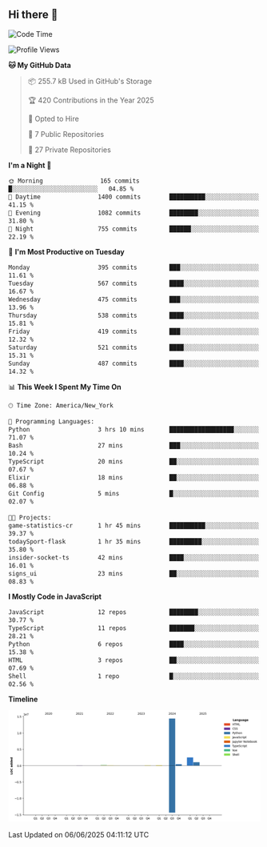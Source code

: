 ## Hi there 👋

<!--START_SECTION:waka-->
![Code Time](http://img.shields.io/badge/Code%20Time-334%20hrs%2052%20mins-blue)

![Profile Views](http://img.shields.io/badge/Profile%20Views-6-blue)

**🐱 My GitHub Data** 

> 📦 255.7 kB Used in GitHub's Storage 
 > 
> 🏆 420 Contributions in the Year 2025
 > 
> 💼 Opted to Hire
 > 
> 📜 7 Public Repositories 
 > 
> 🔑 27 Private Repositories 
 > 
**I'm a Night 🦉** 

```text
🌞 Morning                165 commits         █░░░░░░░░░░░░░░░░░░░░░░░░   04.85 % 
🌆 Daytime                1400 commits        ██████████░░░░░░░░░░░░░░░   41.15 % 
🌃 Evening                1082 commits        ████████░░░░░░░░░░░░░░░░░   31.80 % 
🌙 Night                  755 commits         ██████░░░░░░░░░░░░░░░░░░░   22.19 % 
```
📅 **I'm Most Productive on Tuesday** 

```text
Monday                   395 commits         ███░░░░░░░░░░░░░░░░░░░░░░   11.61 % 
Tuesday                  567 commits         ████░░░░░░░░░░░░░░░░░░░░░   16.67 % 
Wednesday                475 commits         ███░░░░░░░░░░░░░░░░░░░░░░   13.96 % 
Thursday                 538 commits         ████░░░░░░░░░░░░░░░░░░░░░   15.81 % 
Friday                   419 commits         ███░░░░░░░░░░░░░░░░░░░░░░   12.32 % 
Saturday                 521 commits         ████░░░░░░░░░░░░░░░░░░░░░   15.31 % 
Sunday                   487 commits         ████░░░░░░░░░░░░░░░░░░░░░   14.32 % 
```


📊 **This Week I Spent My Time On** 

```text
🕑︎ Time Zone: America/New_York

💬 Programming Languages: 
Python                   3 hrs 10 mins       ██████████████████░░░░░░░   71.07 % 
Bash                     27 mins             ███░░░░░░░░░░░░░░░░░░░░░░   10.24 % 
TypeScript               20 mins             ██░░░░░░░░░░░░░░░░░░░░░░░   07.67 % 
Elixir                   18 mins             ██░░░░░░░░░░░░░░░░░░░░░░░   06.88 % 
Git Config               5 mins              █░░░░░░░░░░░░░░░░░░░░░░░░   02.07 % 

🐱‍💻 Projects: 
game-statistics-cr       1 hr 45 mins        ██████████░░░░░░░░░░░░░░░   39.37 % 
todaySport-flask         1 hr 35 mins        █████████░░░░░░░░░░░░░░░░   35.80 % 
insider-socket-ts        42 mins             ████░░░░░░░░░░░░░░░░░░░░░   16.01 % 
signs_ui                 23 mins             ██░░░░░░░░░░░░░░░░░░░░░░░   08.83 % 
```

**I Mostly Code in JavaScript** 

```text
JavaScript               12 repos            ████████░░░░░░░░░░░░░░░░░   30.77 % 
TypeScript               11 repos            ███████░░░░░░░░░░░░░░░░░░   28.21 % 
Python                   6 repos             ████░░░░░░░░░░░░░░░░░░░░░   15.38 % 
HTML                     3 repos             ██░░░░░░░░░░░░░░░░░░░░░░░   07.69 % 
Shell                    1 repo              █░░░░░░░░░░░░░░░░░░░░░░░░   02.56 % 
```



**Timeline**

![Lines of Code chart](https://raw.githubusercontent.com/dikshithvishnu/dikshithvishnu/main/assets/bar_graph.png)


 Last Updated on 06/06/2025 04:11:12 UTC
<!--END_SECTION:waka-->
